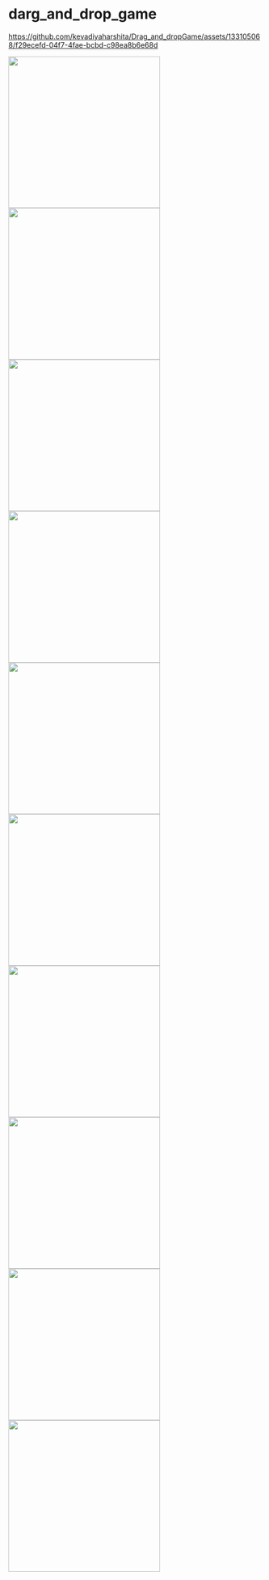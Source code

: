# darg_and_drop_game


https://github.com/kevadiyaharshita/Drag_and_dropGame/assets/133105068/f29ecefd-04f7-4fae-bcbd-c98ea8b6e68d


<img src="https://github.com/kevadiyaharshita/Drag_and_dropGame/assets/133105068/02fc75a3-32ae-4102-b775-57bfdd488fde" width="300px">
<img src="https://github.com/kevadiyaharshita/Drag_and_dropGame/assets/133105068/eaec9924-a28a-4793-82e8-b7e45edad4b9" width="300px">
<img src="https://github.com/kevadiyaharshita/Drag_and_dropGame/assets/133105068/98ff54e4-3164-4038-b919-57237db291f3" width="300px">
<img src="https://github.com/kevadiyaharshita/Drag_and_dropGame/assets/133105068/ef3355c8-7a24-4846-9028-92c7ae259cdc" width="300px">
<img src="https://github.com/kevadiyaharshita/Drag_and_dropGame/assets/133105068/e9b31d17-da54-4739-96a6-0bc69d349a78" width="300px">
<img src="https://github.com/kevadiyaharshita/Drag_and_dropGame/assets/133105068/83251d8f-e349-4c78-980d-6a297dd0ce67" width="300px">
<img src="https://github.com/kevadiyaharshita/Drag_and_dropGame/assets/133105068/4f45ad3e-c072-475f-baee-211eb7eccb0d" width="300px">
<img src="https://github.com/kevadiyaharshita/Drag_and_dropGame/assets/133105068/4a483267-bb5e-476d-9c33-4d148c366bc0" width="300px">
<img src="https://github.com/kevadiyaharshita/Drag_and_dropGame/assets/133105068/83826144-dc73-458a-84c0-dc2df340234e" width="300px">
<img src="https://github.com/kevadiyaharshita/Drag_and_dropGame/assets/133105068/7ae04eed-1eba-4edc-9a6f-5f0fd1f2e905" width="300px">











